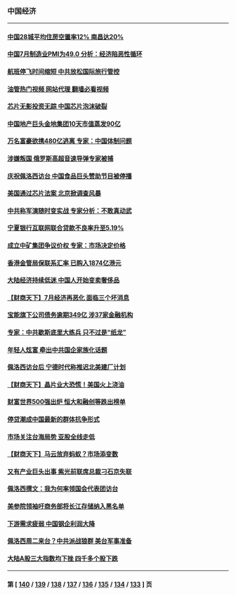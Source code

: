 ### 中国经济
---
#### [中国28城平均住房空置率12% 南昌达20%](../../pages/ncid283/n13797666.md?08080845) 
#### [中国7月制造业PMI为49.0 分析：经济陷恶性循环](../../pages/ncid283/n13797619.md?08080845) 
#### [航班停飞时间缩短 中共放松国际旅行管控](../../pages/ncid283/n13797400.md?08080845) 
#### [油管热门视频 网站代理 翻墙必看视频](http://209.222.30.114:81/youtube.html?08080845)
#### [芯片无影投资无踪 中国芯片泡沫破裂](../../pages/ncid283/n13797222.md?08080845) 
#### [中国地产巨头金地集团10天市值蒸发90亿](../../pages/ncid283/n13797196.md?08080845) 
#### [万名富豪欲携480亿逃离 专家：中国体制问题](../../pages/ncid283/n13797173.md?08080845) 
#### [涉嫌叛国 俄罗斯高超音速导弹专家被捕](../../pages/ncid283/n13797040.md?08080845) 
#### [庆祝佩洛西访台 中国食品巨头赞助节目被停播](../../pages/ncid283/n13796995.md?08080845) 
#### [美国通过芯片法案 北京掀调查风暴](../../pages/ncid283/n13796506.md?08080845) 
#### [中共称军演随时变实战 专家分析：不敢真动武](../../pages/ncid283/n13796365.md?08080845) 
#### [宁夏银行互联网联合贷款不良率升至5.19%](../../pages/ncid283/n13796222.md?08080845) 
#### [成立中矿集团争议价权 专家：市场决定价格](../../pages/ncid283/n13796143.md?08080845) 
#### [香港金管局保联系汇率 已购入1874亿港元](../../pages/ncid283/n13796058.md?08080845) 
#### [大陆经济持续低迷 中国人开始变卖奢侈品](../../pages/ncid283/n13796101.md?08080845) 
#### [【财商天下】7月经济再恶化 面临三个坏消息](../../pages/ncid283/n13795821.md?08080845) 
#### [宝能旗下公司债务逾期349亿 涉37家金融机构](../../pages/ncid283/n13795789.md?08080845) 
#### [专家：中共歇斯底里大练兵 只不过是“纸龙”](../../pages/ncid283/n13795695.md?08080845) 
#### [年轻人炫富 牵出中共国企家族化话题](../../pages/ncid283/n13795235.md?08080845) 
#### [佩洛西访台后 宁德时代称推迟北美建厂计划](../../pages/ncid283/n13794698.md?08080845) 
#### [【财商天下】晶片业大恐慌！美国火上浇油](../../pages/ncid283/n13794888.md?08080845) 
#### [财富世界500强出炉 恒大和融创等跌出榜单](../../pages/ncid283/n13794673.md?08080845) 
#### [停贷潮成中国最新的群体抗争形式](../../pages/ncid283/n13794634.md?08080845) 
#### [市场关注台海局势 亚股全线走低](../../pages/ncid283/n13794444.md?08080845) 
#### [【财商天下】马云放弃蚂蚁？市场添变数](../../pages/ncid283/n13794043.md?08080845) 
#### [又有产业巨头出事 紫光前联席总裁刁石京失联](../../pages/ncid283/n13794049.md?08080845) 
#### [佩洛西撰文：我为何率领国会代表团访台](../../pages/ncid283/n13794094.md?08080845) 
#### [美参院领袖吁商务部将长江存储纳入黑名单](../../pages/ncid283/n13793994.md?08080845) 
#### [下游需求疲弱 中国钢企利润大降](../../pages/ncid283/n13793953.md?08080845) 
#### [佩洛西周二来台？中共派战狼群 美台军事准备](../../pages/ncid283/n13793887.md?08080845) 
#### [大陆A股三大指数均下挫 四千多个股下跌](../../pages/ncid283/n13793786.md?08080845) 

---
#### 第 [ [140](./140.md?08080845) / [139](./139.md?08080845) / [138](./138.md?08080845) / [137](./137.md?08080845) / [136](./136.md?08080845) / [135](./135.md?08080845) / [134](./134.md?08080845) / [133](./133.md?08080845) ] 页
